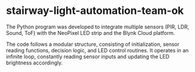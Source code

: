 # stairway-light-automation-team-ok
The Python program was developed to integrate multiple sensors (PIR, LDR, Sound, ToF) with the NeoPixel LED strip and the Blynk Cloud platform.

The code follows a modular structure, consisting of initialization, sensor reading functions, decision logic, and LED control routines. It operates in an infinite loop, constantly reading sensor inputs and updating the LED brightness accordingly.
